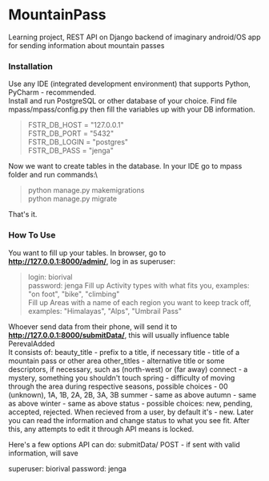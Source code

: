 # MountainPass
Learning project, REST API on Django backend of imaginary android/OS app for sending information about mountain passes

### Installation
Use any IDE (integrated development environment) that supports Python, PyCharm - recommended.\
Install and run PostgreSQL or other database of your choice. Find file mpass/mpass/config.py then fill the variables up with your DB information.
> FSTR_DB_HOST = "127.0.0.1"\
> FSTR_DB_PORT = "5432"\
> FSTR_DB_LOGIN = "postgres"\
> FSTR_DB_PASS = "jenga"

Now we want to create tables in the database. In your IDE go to mpass folder and run commands:\
> python manage.py makemigrations\
> python manage.py migrate

That's it.

### How To Use
You want to fill up your tables. In browser, go to **http://127.0.0.1:8000/admin/**, log in as superuser:
> login: biorival\
> password: jenga
Fill up Activity types with what fits you, examples: "on foot", "bike", "climbing"\
Fill up Areas with a name of each region you want to keep track off, examples: "Himalayas", "Alps", "Umbrail Pass"

Whoever send data from their phone, will send it to **http://127.0.0.1:8000/submitData/**, this will usually influence table PerevalAdded\
It consists of:
beauty_title - prefix to a title, if necessary
title - title of a mountain pass or other area
other_titles - alternative title or some descriptors, if necessary, such as (north-west) or (far away)
connect - a mystery, something you shouldn't touch
spring - difficulty of moving through the area during respective seasons, possible choices - 00 (unknown), 1A, 1B, 2A, 2B, 3A, 3B
summer - same as above
autumn - same as above
winter - same as above
status - possible choices: new, pending, accepted, rejected. When recieved from a user, by default it's - new. Later you can read the information and change status to what you see fit. After this, any attempts to edit it through API means is locked.


Here's a few options API can do:
submitData/ POST - if sent with valid information, will save 


superuser: biorival
password: jenga
